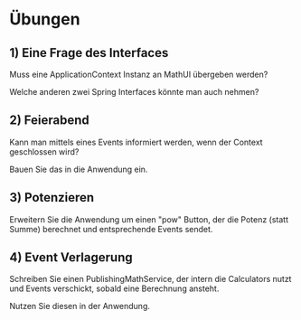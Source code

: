 # Übungen

## 1) Eine Frage des Interfaces

Muss eine ApplicationContext Instanz an MathUI übergeben werden?

Welche anderen zwei Spring Interfaces könnte man auch nehmen?

## 2) Feierabend

Kann man mittels eines Events informiert werden, wenn der Context geschlossen wird?

Bauen Sie das in die Anwendung ein.

## 3) Potenzieren

Erweitern Sie die Anwendung um einen "pow" Button, der die Potenz (statt Summe) berechnet
und entsprechende Events sendet.

## 4) Event Verlagerung

Schreiben Sie einen PublishingMathService, der intern die Calculators nutzt und Events verschickt,
sobald eine Berechnung ansteht.

Nutzen Sie diesen in der Anwendung.

